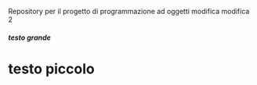 
Repository per il progetto di programmazione ad oggetti
modifica
modifica 2

##### testo grande 
# testo piccolo
